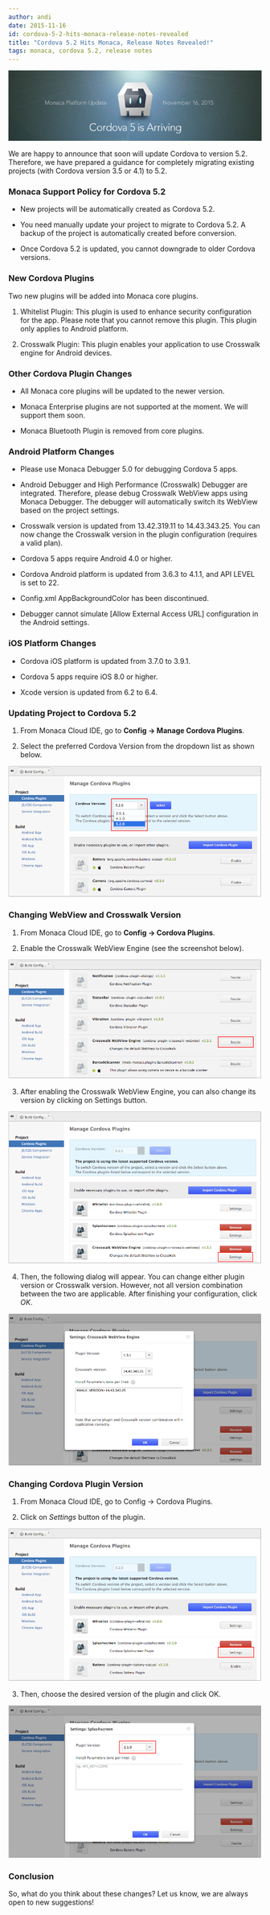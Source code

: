 ```yaml
---
author: andi
date: 2015-11-16
id: cordova-5-2-hits-monaca-release-notes-revealed
title: "Cordova 5.2 Hits Monaca, Release Notes Revealed!"
tags: monaca, cordova 5.2, release notes
---
```


![Cordova 5.2 Hits Monaca, Release Notes Revealed!](/blog/content/images/2015/Nov/cordova-main.png)

We are happy to announce that soon will update Cordova to version 5.2. Therefore, we have prepared a guidance for completely migrating existing projects (with Cordova version 3.5 or 4.1) to 5.2.

<!-- more -->

### Monaca Support Policy for Cordova 5.2

* New projects will be automatically created as Cordova 5.2.

* You need manually update your project to migrate to Cordova 5.2. A backup of the project is automatically created before conversion.

* Once Cordova 5.2 is updated, you cannot downgrade to older Cordova versions.

### New Cordova Plugins

Two new plugins will be added into Monaca core plugins.

1) Whitelist Plugin: This plugin is used to enhance security configuration for the app. Please note that you cannot remove this plugin. This plugin only applies to Android platform.

2) Crosswalk Plugin: This plugin enables your application to use Crosswalk engine for Android devices.

### Other Cordova Plugin Changes

* All Monaca core plugins will be updated to the newer version.

* Monaca Enterprise plugins are not supported at the moment. We will support them soon.

* Monaca Bluetooth Plugin is removed from core plugins.

### Android Platform Changes

* Please use Monaca Debugger 5.0 for debugging Cordova 5 apps.

* Android Debugger and High Performance (Crosswalk) Debugger are integrated. Therefore, please debug Crosswalk WebView apps using Monaca Debugger. The debugger will automatically switch its WebView based on the project settings.

* Crosswalk version is updated from 13.42.319.11 to 14.43.343.25. You can now change the Crosswalk version in the plugin configuration (requires a valid plan).

* Cordova 5 apps require Android 4.0 or higher.

* Cordova Android platform is updated from 3.6.3 to 4.1.1, and API LEVEL is set to 22.

* Config.xml AppBackgroundColor has been discontinued.

* Debugger cannot simulate [Allow External Access URL] configuration in the Android settings.

### iOS Platform Changes

* Cordova iOS platform is updated from 3.7.0 to 3.9.1.

* Cordova 5 apps require iOS 8.0 or higher.

* Xcode version is updated from 6.2 to 6.4.

### Updating Project to Cordova 5.2

1) From Monaca Cloud IDE, go to **Config → Manage Cordova Plugins**.

2) Select the preferred Cordova Version from the dropdown list as shown below.

![change-cordova1](/blog/content/images/2015/Nov/change-cordova1.png)

### Changing WebView and Crosswalk Version

1) From Monaca Cloud IDE, go to **Config → Cordova Plugins**.

2) Enable the Crosswalk WebView Engine (see the screenshot below).

![change-cordova2](/blog/content/images/2015/Nov/change-cordova2.png)

3) After enabling the Crosswalk WebView Engine, you can also change its version by clicking on Settings button.

![change-cordova3](/blog/content/images/2015/Nov/change-cordova3.png)

4) Then, the following dialog will appear. You can change either plugin version or Crosswalk version. However, not all version combination between the two are applicable. After finishing your configuration, click *OK*.

![change-cordova4](/blog/content/images/2015/Nov/change-cordova4.png)

### Changing Cordova Plugin Version

1) From Monaca Cloud IDE, go to Config → Cordova Plugins.

2) Click on *Settings* button of the plugin.

![change-cordova5](/blog/content/images/2015/Nov/change-cordova5.png)

3) Then, choose the desired version of the plugin and click OK.

![change-cordova6](/blog/content/images/2015/Nov/change-cordova6.png)

### Conclusion

So, what do you think about these changes? Let us know, we are always open to new suggestions!

